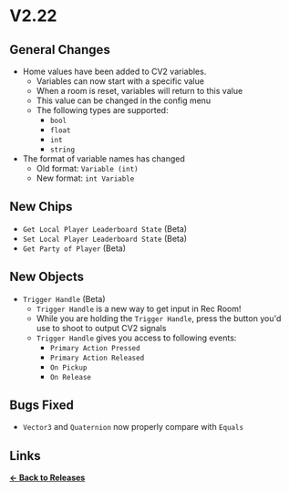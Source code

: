 # V2.22

## General Changes

- Home values have been added to CV2 variables.
  - Variables can now start with a specific value
  - When a room is reset, variables will return to this value
  - This value can be changed in the config menu
  - The following types are supported:
    - `bool`
    - `float`
    - `int`
    - `string`
- The format of variable names has changed
  - Old format: `Variable (int)`
  - New format: `int Variable`

## New Chips

- `Get Local Player Leaderboard State` (Beta)
- `Set Local Player Leaderboard State` (Beta)
- `Get Party of Player` (Beta)

## New Objects

- `Trigger Handle` (Beta)
  - `Trigger Handle` is a new way to get input in Rec Room!
  - While you are holding the `Trigger Handle`, press the button you'd use to shoot to output CV2 signals
  - `Trigger Handle` gives you access to following events:
    - `Primary Action Pressed`
    - `Primary Action Released`
    - `On Pickup`
    - `On Release`

## Bugs Fixed

- `Vector3` and `Quaternion` now properly compare with `Equals`

## Links

**[<- Back to Releases](/releases/)**

